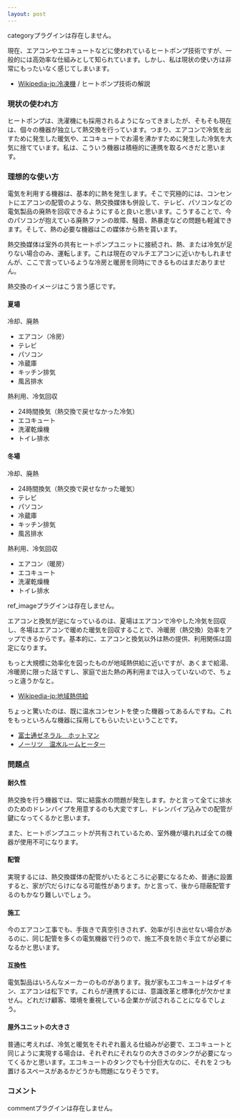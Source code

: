 ```yaml
---
layout: post
---
```

<p><span class="error">categoryプラグインは存在しません。</span></p>
<p>現在、エアコンやエコキュートなどに使われているヒートポンプ技術ですが、一般的には高効率な仕組みとして知られています。しかし、私は現状の使い方は非常にもったいなく感じてしまいます。</p>
<ul>
<li><a href="http://ja.wikipedia.org/wiki/%E5%86%B7%E5%87%8D%E6%A9%9F">Wikipedia-jp:冷凍機</a> / ヒートポンプ技術の解説</li>
</ul>
<h3>現状の使われ方</h3>
<p>ヒートポンプは、洗濯機にも採用されるようになってきましたが、そもそも現在は、個々の機器が独立して熱交換を行っています。つまり、エアコンで冷気を出すために発生した暖気や、エコキュートでお湯を沸かすために発生した冷気を大気に捨てています。私は、こういう機器は積極的に連携を取るべきだと思います。</p>
<h3>理想的な使い方</h3>
<p>電気を利用する機器は、基本的に熱を発生します。そこで究極的には、コンセントにエアコンの配管のような、熱交換媒体も併設して、テレビ、パソコンなどの電気製品の廃熱を回収できるようにすると良いと思います。こうすることで、今のパソコンが抱えている廃熱ファンの故障、騒音、熱暴走などの問題も軽減できます。そして、熱の必要な機器はこの媒体から熱を貰います。</p>
<p>熱交換媒体は室外の共有ヒートポンプユニットに接続され、熱、または冷気が足りない場合のみ、運転します。これは現在のマルチエアコンに近いかもしれませんが、ここで言っているような冷房と暖房を同時にできるものはまだありません。</p>
<p>熱交換のイメージはこう言う感じです。</p>
<h4>夏場</h4>
<p>冷却、廃熱</p>
<ul>
<li>エアコン（冷房）</li>
<li>テレビ</li>
<li>パソコン</li>
<li>冷蔵庫</li>
<li>キッチン排気</li>
<li>風呂排水</li>
</ul>
<p>熱利用、冷気回収</p>
<ul>
<li>24時間換気（熱交換で戻せなかった冷気）</li>
<li>エコキュート</li>
<li>洗濯乾燥機</li>
<li>トイレ排水</li>
</ul>
<h4>冬場</h4>
<p>冷却、廃熱</p>
<ul>
<li>24時間換気（熱交換で戻せなかった暖気）</li>
<li>テレビ</li>
<li>パソコン</li>
<li>冷蔵庫</li>
<li>キッチン排気</li>
<li>風呂排水</li>
</ul>
<p>熱利用、冷気回収</p>
<ul>
<li>エアコン（暖房）</li>
<li>エコキュート</li>
<li>洗濯乾燥機</li>
<li>トイレ排水</li>
</ul>
<p><span class="error">ref_imageプラグインは存在しません。</span></p>
<p>エアコンと換気が逆になっているのは、夏場はエアコンで冷やした冷気を回収し、冬場はエアコンで暖めた暖気を回収することで、冷暖房（熱交換）効率をアップできるからです。基本的に、エアコンと換気以外は熱の提供、利用関係は固定になります。</p>
<p>もっと大規模に効率化を図ったものが地域熱供給に近いですが、あくまで給湯、冷暖房に限った話ですし、家庭で出た熱の再利用までは入っていないので、ちょっと違うかなと。</p>
<ul>
<li><a href="http://ja.wikipedia.org/wiki/%E5%9C%B0%E5%9F%9F%E7%86%B1%E4%BE%9B%E7%B5%A6">Wikipedia-jp:地域熱供給</a></li>
</ul>
<p>ちょっと驚いたのは、既に温水コンセントを使った機器ってあるんですね。これをもっといろんな機器に採用してもらいたいということです。</p>
<ul>
<li><a href="http://www.fujitsu-general.com/jp/products/heater/introduction/index.html">富士通ゼネラル　ホットマン</a></li>
<li><a href="http://www.noritz.co.jp/onsui_danbou/livung/roomheat.html">ノーリツ　温水ルームヒーター</a></li>
</ul>
<h3>問題点</h3>
<h4>耐久性</h4>
<p>熱交換を行う機器では、常に結露水の問題が発生します。かと言って全てに排水のためのドレンパイプを用意するのも大変ですし、ドレンパイプ込みでの配管が鍵になってくるかと思います。</p>
<p>また、ヒートポンプユニットが共有されているため、室外機が壊れれば全ての機器が使用不可になります。</p>
<h4>配管</h4>
<p>実現するには、熱交換媒体の配管がいたるところに必要になるため、普通に設置すると、家が穴だらけになる可能性があります。かと言って、後から隠蔽配管するのもかなり難しいでしょう。</p>
<h4>施工</h4>
<p>今のエアコン工事でも、手抜きで真空引きされず、効率が引き出せない場合があるのに、同じ配管を多くの電気機器で行うので、施工不良を防ぐ手立てが必要になるかと思います。</p>
<h4>互換性</h4>
<p>電気製品はいろんなメーカーのものがあります。我が家もエコキュートはダイキン、エアコンは松下です。これらが連携するには、意識改革と標準化が欠かせません。どれだけ顧客、環境を重視している企業かが試されることになるでしょう。</p>
<h4>屋外ユニットの大きさ</h4>
<p>普通に考えれば、冷気と暖気をそれぞれ蓄える仕組みが必要で、エコキュートと同じように実現する場合は、それぞれにそれなりの大きさのタンクが必要になってくるかと思います。エコキュートのタンクでも十分巨大なのに、それを２つも置けるスペースがあるかどうかも問題になりそうです。</p>
<h3>コメント</h3>
<p><span class="error">commentプラグインは存在しません。</span> </p>
